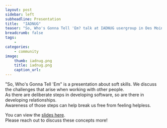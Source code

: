```yaml
---
layout: post
sidebar: left
subheadline: Presentation
title:  "IADNUG"
teaser: "So, Who's Gonna Tell 'Em? talk at IADNUG usergroup in Des Moines, IA"
breadcrumb: false
tags:
    - 
categories:
    - community
image:
    thumb: iadnug.png
    title: iadnug.png
    caption_url: 
---
```

"So, Who's Gonna Tell 'Em" is a presentation about soft skills.  We discuss the challenges that arise when working with other people.  
As there are deliberate steps in developing software, so are there in developing relationships.  
Awareness of those steps can help break us free from feeling helpless.

You can view the <a href='https://docs.google.com/presentation/d/1Dj2DcN1_EYGbLRdhnA5AaSochs3FBJhiaSxr_uI9B2Q/edit?usp=sharing' target='new'>slides here</a>.  
Please reach out to discuss these concepts more!